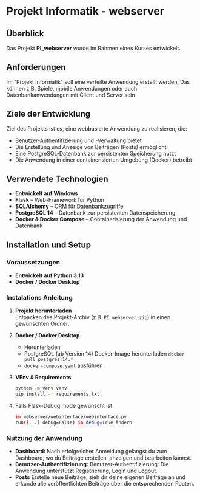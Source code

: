 # Projekt Informatik - webserver

## Überblick

Das Projekt **PI_webserver** wurde im Rahmen eines Kurses entwickelt. 

## Anforderungen

Im "Projekt Informatik" soll eine verteilte Anwendung erstellt werden. Das können z.B. Spiele, mobile Anwendungen oder auch Datenbankanwendungen mit Client und Server sein

## Ziele der Entwicklung
Ziel des Projekts ist es, eine webbasierte Anwendung zu realisieren, die:
- Benutzer-Authentifizierung und -Verwaltung bietet
- Die Erstellung und Anzeige von Beiträgen (Posts) ermöglicht
- Eine PostgreSQL-Datenbank zur persistenten Speicherung nutzt
- Die Anwendung in einer containerisierten Umgebung (Docker) betreibt

## Verwendete Technologien

- **Entwickelt auf Windows**
- **Flask** – Web-Framework für Python
- **SQLAlchemy** – ORM für Datenbankzugriffe
- **PostgreSQL 14** – Datenbank zur persistenten Datenspeicherung
- **Docker & Docker Compose** – Containerisierung der Anwendung und Datenbank

## Installation und Setup

### Voraussetzungen
- **Entwickelt auf Python 3.13**
- **Docker / Docker Desktop**

### Instalations Anleitung

1. **Projekt herunterladen**  
   Entpacken des Projekt-Archiv (z.B. `PI_webserver.zip`) in einen gewünschten Ordner.

2. **Docker / Docker Desktop**
   - Herunterladen
   - PostgreSQL (ab Version 14) Docker-Image herunterladen 
   ``docker pull postgres:14.*`` 
   - ``docker-compose.yaml`` ausführen
3. **VEnv & Requirements**
    ```bash
   python -m venv venv
   pip install -r requirements.txt
4. Falls Flask-Debug mode gewünscht ist
   ```bash
   in webserver/webinterface/webinterface.py 
   run([...] debug=False) in debug=True ändern  

### Nutzung der Anwendung 
- **Dashboard:**
Nach erfolgreicher Anmeldung gelangst du zum Dashboard, wo du Beiträge erstellen, anzeigen und bearbeiten kannst.
- **Benutzer-Authentifizierung:**
Benutzer-Authentifizierung:
Die Anwendung unterstützt Registrierung, Login und Logout.
- **Posts**
Erstelle neue Beiträge, sieh dir deine eigenen Beiträge an und erkunde alle veröffentlichten Beiträge über die entsprechenden Routen.


